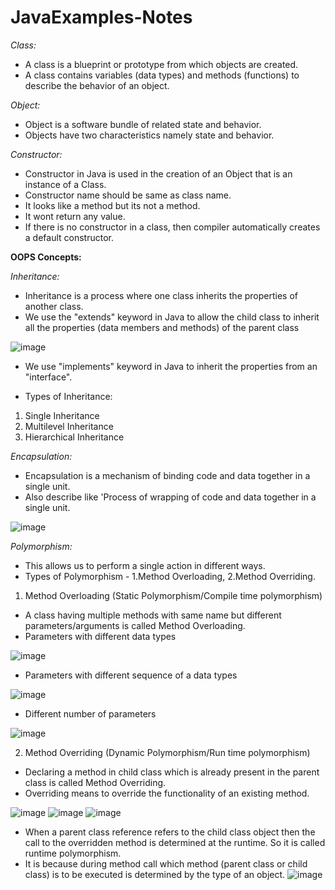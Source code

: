 # JavaExamples-Notes

*Class:*
- A class is a blueprint or prototype from which objects are created.
- A class contains variables (data types) and methods (functions) to describe the behavior of an object.


*Object:*
- Object is a software bundle of related state and behavior.
- Objects have two characteristics namely state and behavior.


*Constructor:*
- Constructor in Java is used in the creation of an Object that is an instance of a Class.
- Constructor name should be same as class name.
- It looks like a method but its not a method. 
- It wont return any value.
- If there is no constructor in a class, then compiler automatically creates a default constructor.


**OOPS Concepts:**

*Inheritance:*
- Inheritance is a process where one class inherits the properties of another class.
- We use the "extends" keyword in Java to allow the child class to inherit all the properties (data members and methods) of the parent class

![image](https://user-images.githubusercontent.com/33669698/210364843-ca6d2b3b-54ac-440f-84bc-7036a7082cef.png)

- We use "implements" keyword in Java to inherit the properties from an "interface".

- Types of Inheritance:
1. Single Inheritance
2. Multilevel Inheritance
3. Hierarchical Inheritance


*Encapsulation:*
- Encapsulation is a mechanism of binding code and data together in a single unit.
- Also describe like 'Process of wrapping of code and data together in a single unit.

![image](https://user-images.githubusercontent.com/33669698/210366223-ffc33e39-c8c0-4aec-977d-f4f4bdeac18f.png)


*Polymorphism:*
- This allows us to perform a single action in different ways.
- Types of Polymorphism - 1.Method Overloading, 2.Method Overriding.

1. Method Overloading (Static Polymorphism/Compile time polymorphism)
- A class having multiple methods with same name but different parameters/arguments is called Method Overloading.
- Parameters with different data types

![image](https://user-images.githubusercontent.com/33669698/210368053-c1cef82c-5e74-4a97-a2a0-2760ae6972d1.png)

- Parameters with different sequence of a data types

![image](https://user-images.githubusercontent.com/33669698/210368212-fee32f96-62e0-4513-8d98-e34b7f9e8c2d.png)

- Different number of parameters

![image](https://user-images.githubusercontent.com/33669698/210368588-ec77b9d5-e436-4537-9b10-c13f4e24e358.png)

2. Method Overriding (Dynamic Polymorphism/Run time polymorphism)
- Declaring a method in child class which is already present in the parent class is called Method Overriding.
- Overriding means to override the functionality of an existing method.

![image](https://user-images.githubusercontent.com/33669698/210369405-8ac4ba81-af0f-4ab9-827f-14136d9619d0.png)
![image](https://user-images.githubusercontent.com/33669698/210369459-c5951428-5f46-4b1e-a2f9-ca85884fe6f5.png)
![image](https://user-images.githubusercontent.com/33669698/210369718-2322c898-33f8-483d-b97f-144758ae279b.png)

- When a parent class reference refers to the child class object then the call to the overridden method is determined at the runtime. So it is called runtime polymorphism. 
- It is because during method call which method (parent class or child class) is to be executed is determined by the type of an object.
![image](https://user-images.githubusercontent.com/33669698/210370161-b764b754-348d-408c-bd2c-5af7c46348f9.png)





